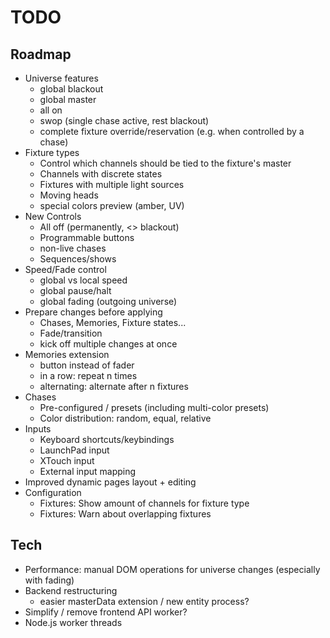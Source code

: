 # TODO

## Roadmap

- Universe features
  - global blackout
  - global master
  - all on
  - swop (single chase active, rest blackout)
  - complete fixture override/reservation (e.g. when controlled by a chase)
- Fixture types
  - Control which channels should be tied to the fixture's master
  - Channels with discrete states
  - Fixtures with multiple light sources
  - Moving heads
  - special colors preview (amber, UV)
- New Controls
  - All off (permanently, <> blackout)
  - Programmable buttons
  - non-live chases
  - Sequences/shows
- Speed/Fade control
  - global vs local speed
  - global pause/halt
  - global fading (outgoing universe)
- Prepare changes before applying
  - Chases, Memories, Fixture states...
  - Fade/transition
  - kick off multiple changes at once
- Memories extension
  - button instead of fader
  - in a row: repeat n times
  - alternating: alternate after n fixtures
- Chases
  - Pre-configured / presets (including multi-color presets)
  - Color distribution: random, equal, relative
- Inputs
  - Keyboard shortcuts/keybindings
  - LaunchPad input
  - XTouch input
  - External input mapping
- Improved dynamic pages layout + editing
- Configuration
  - Fixtures: Show amount of channels for fixture type
  - Fixtures: Warn about overlapping fixtures

## Tech

- Performance: manual DOM operations for universe changes (especially with fading)
- Backend restructuring
  - easier masterData extension / new entity process?
- Simplify / remove frontend API worker?
- Node.js worker threads
